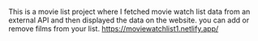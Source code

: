 This is a movie list project where I fetched movie watch list data from an external API and then displayed the data on the website. you can add or remove films from your list.                                                   https://moviewatchlist1.netlify.app/      
 

